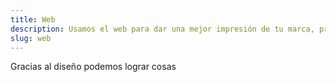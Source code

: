 ```yaml
---
title: Web
description: Usamos el web para dar una mejor impresión de tu marca, producto o negocio.
slug: web
---
```


Gracias al diseño podemos lograr cosas
